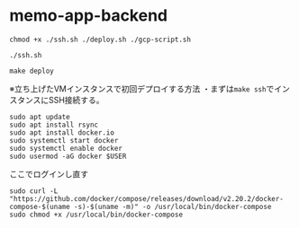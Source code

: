 # memo-app-backend

```
chmod +x ./ssh.sh ./deploy.sh ./gcp-script.sh
```

```
./ssh.sh
```

```
make deploy
```

※立ち上げたVMインスタンスで初回デプロイする方法
・まずは`make ssh`でインスタンスにSSH接続する。
```
sudo apt update
sudo apt install rsync
sudo apt install docker.io
sudo systemctl start docker
sudo systemctl enable docker
sudo usermod -aG docker $USER
```
ここでログインし直す
```
sudo curl -L "https://github.com/docker/compose/releases/download/v2.20.2/docker-compose-$(uname -s)-$(uname -m)" -o /usr/local/bin/docker-compose
sudo chmod +x /usr/local/bin/docker-compose
```